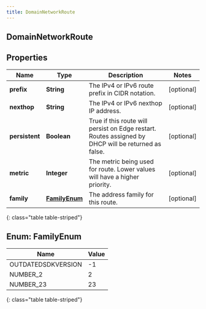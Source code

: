 ```yaml
---
title: DomainNetworkRoute
---
```

## DomainNetworkRoute


## Properties

| Name | Type | Description | Notes |
| ------------ | ------------- | ------------- | ------------- |
| **prefix** | <!----><!---->**String**<!----> | The IPv4 or IPv6 route prefix in CIDR notation. |  [optional] |
| **nexthop** | <!----><!---->**String**<!----> | The IPv4 or IPv6 nexthop IP address. |  [optional] |
| **persistent** | <!----><!---->**Boolean**<!----> | True if this route will persist on Edge restart.  Routes assigned by DHCP will be returned as false. |  [optional] |
| **metric** | <!----><!---->**Integer**<!----> | The metric being used for route. Lower values will have a higher priority. |  [optional] |
| **family** | [**FamilyEnum**](#FamilyEnum)<!----> | The address family for this route. |  [optional] |
{: class="table table-striped"}


<a name="FamilyEnum"></a>

## Enum: FamilyEnum

| Name | Value |
| ---- | ----- |
| OUTDATEDSDKVERSION | -1 | 
| NUMBER_2 | 2 | 
| NUMBER_23 | 23 | 
{: class="table table-striped"}



